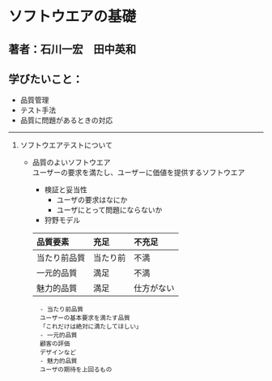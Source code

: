 # ソフトウエアの基礎
## 著者：石川一宏　田中英和
## 学びたいこと：
- 品質管理
- テスト手法
- 品質に問題があるときの対応
---
1. ソフトウエアテストについて
    - 品質のよいソフトウエア  
    ユーザーの要求を満たし、ユーザーに価値を提供するソフトウエア
        - 検証と妥当性  
            - ユーザの要求はなにか
            - ユーザにとって問題にならないか
        - 狩野モデル
        
        |品質要素|充足|不充足|
        |:--|:--|:--|
        |当たり前品質|当たり前|不満|
        |一元的品質|満足|不満|
        |魅力的品質|満足|仕方がない|
        
            - 当たり前品質  
            ユーザーの基本要求を満たす品質  
            「これだけは絶対に満たしてほしい」
            - 一元的品質  
            顧客の評価  
            デザインなど  
            - 魅力的品質  
            ユーザの期待を上回るもの  
            
            
            
